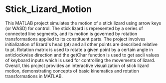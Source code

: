 # Stick_Lizard_Motion
This MATLAB project simulates the motion of a stick lizard using arrow keys (or WASD) for control. The stick lizard is represented by a series of connected line segments, and its motion is governed by rotation transformations applied to its constituent parts. 
The project involves initialization of lizard's head (pt) and all other points are described relative to pt. Rotation matrix is used to rotate a given point by a certain angle in anticlockwise direction and the getChar function is used to get ascii values of keyboard inputs which is used for controlling the movements of lizard.
Overall, this project provides an interactive visualization of stick lizard motion, demonstrating concepts of basic kinematics and rotation transformations in MATLAB.

